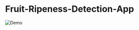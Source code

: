 # Fruit-Ripeness-Detection-App

![Demo](https://github.com/JIHOO97/Fruit-Ripeness-Detection-App/blob/main/video.gif)

